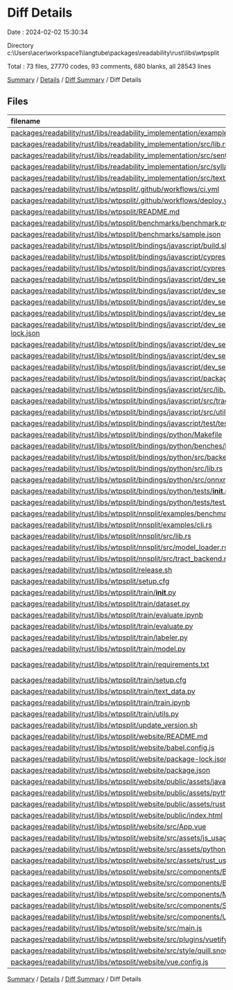 # Diff Details

Date : 2024-02-02 15:30:34

Directory c:\\Users\\acer\\workspace1\\langtube\\packages\\readability\\rust\\libs\\wtpsplit

Total : 73 files,  27770 codes, 93 comments, 680 blanks, all 28543 lines

[Summary](results.md) / [Details](details.md) / [Diff Summary](diff.md) / Diff Details

## Files
| filename | language | code | comment | blank | total |
| :--- | :--- | ---: | ---: | ---: | ---: |
| [packages/readability/rust/libs/readability_implementation/example/src/main.rs](/packages/readability/rust/libs/readability_implementation/example/src/main.rs) | Rust | -13 | -32 | -8 | -53 |
| [packages/readability/rust/libs/readability_implementation/src/lib.rs](/packages/readability/rust/libs/readability_implementation/src/lib.rs) | Rust | -128 | -6 | -23 | -157 |
| [packages/readability/rust/libs/readability_implementation/src/sentence_tokenizer.rs](/packages/readability/rust/libs/readability_implementation/src/sentence_tokenizer.rs) | Rust | -91 | -12 | -8 | -111 |
| [packages/readability/rust/libs/readability_implementation/src/syllable_counter.rs](/packages/readability/rust/libs/readability_implementation/src/syllable_counter.rs) | Rust | -74 | 0 | -8 | -82 |
| [packages/readability/rust/libs/readability_implementation/src/text_metrics.rs](/packages/readability/rust/libs/readability_implementation/src/text_metrics.rs) | Rust | -133 | 0 | -16 | -149 |
| [packages/readability/rust/libs/wtpsplit/.github/workflows/ci.yml](/packages/readability/rust/libs/wtpsplit/.github/workflows/ci.yml) | YAML | 153 | 0 | 11 | 164 |
| [packages/readability/rust/libs/wtpsplit/.github/workflows/deploy.yml](/packages/readability/rust/libs/wtpsplit/.github/workflows/deploy.yml) | YAML | 37 | 0 | 4 | 41 |
| [packages/readability/rust/libs/wtpsplit/README.md](/packages/readability/rust/libs/wtpsplit/README.md) | Markdown | 16 | 0 | 8 | 24 |
| [packages/readability/rust/libs/wtpsplit/benchmarks/benchmark.py](/packages/readability/rust/libs/wtpsplit/benchmarks/benchmark.py) | Python | 37 | 0 | 18 | 55 |
| [packages/readability/rust/libs/wtpsplit/benchmarks/sample.json](/packages/readability/rust/libs/wtpsplit/benchmarks/sample.json) | JSON | 1 | 0 | 0 | 1 |
| [packages/readability/rust/libs/wtpsplit/bindings/javascript/build.sh](/packages/readability/rust/libs/wtpsplit/bindings/javascript/build.sh) | Shell Script | 3 | 0 | 1 | 4 |
| [packages/readability/rust/libs/wtpsplit/bindings/javascript/cypress.json](/packages/readability/rust/libs/wtpsplit/bindings/javascript/cypress.json) | JSON | 6 | 0 | 0 | 6 |
| [packages/readability/rust/libs/wtpsplit/bindings/javascript/cypress/integration/test.js](/packages/readability/rust/libs/wtpsplit/bindings/javascript/cypress/integration/test.js) | JavaScript | 13 | 0 | 3 | 16 |
| [packages/readability/rust/libs/wtpsplit/bindings/javascript/dev_server/benchmark.html](/packages/readability/rust/libs/wtpsplit/bindings/javascript/dev_server/benchmark.html) | HTML | 6 | 0 | 2 | 8 |
| [packages/readability/rust/libs/wtpsplit/bindings/javascript/dev_server/benchmark.js](/packages/readability/rust/libs/wtpsplit/bindings/javascript/dev_server/benchmark.js) | JavaScript | 3 | 0 | 1 | 4 |
| [packages/readability/rust/libs/wtpsplit/bindings/javascript/dev_server/index.html](/packages/readability/rust/libs/wtpsplit/bindings/javascript/dev_server/index.html) | HTML | 6 | 0 | 2 | 8 |
| [packages/readability/rust/libs/wtpsplit/bindings/javascript/dev_server/index.js](/packages/readability/rust/libs/wtpsplit/bindings/javascript/dev_server/index.js) | JavaScript | 17 | 0 | 6 | 23 |
| [packages/readability/rust/libs/wtpsplit/bindings/javascript/dev_server/package-lock.json](/packages/readability/rust/libs/wtpsplit/bindings/javascript/dev_server/package-lock.json) | JSON | 6,436 | 0 | 1 | 6,437 |
| [packages/readability/rust/libs/wtpsplit/bindings/javascript/dev_server/package.json](/packages/readability/rust/libs/wtpsplit/bindings/javascript/dev_server/package.json) | JSON | 18 | 0 | 1 | 19 |
| [packages/readability/rust/libs/wtpsplit/bindings/javascript/dev_server/test.js](/packages/readability/rust/libs/wtpsplit/bindings/javascript/dev_server/test.js) | JavaScript | 3 | 0 | 1 | 4 |
| [packages/readability/rust/libs/wtpsplit/bindings/javascript/dev_server/webpack.config.js](/packages/readability/rust/libs/wtpsplit/bindings/javascript/dev_server/webpack.config.js) | JavaScript | 25 | 0 | 2 | 27 |
| [packages/readability/rust/libs/wtpsplit/bindings/javascript/package.json](/packages/readability/rust/libs/wtpsplit/bindings/javascript/package.json) | JSON | 45 | 0 | 1 | 46 |
| [packages/readability/rust/libs/wtpsplit/bindings/javascript/src/lib.rs](/packages/readability/rust/libs/wtpsplit/bindings/javascript/src/lib.rs) | Rust | 119 | 17 | 21 | 157 |
| [packages/readability/rust/libs/wtpsplit/bindings/javascript/src/tractjs_backend.rs](/packages/readability/rust/libs/wtpsplit/bindings/javascript/src/tractjs_backend.rs) | Rust | 109 | 1 | 26 | 136 |
| [packages/readability/rust/libs/wtpsplit/bindings/javascript/src/utils.rs](/packages/readability/rust/libs/wtpsplit/bindings/javascript/src/utils.rs) | Rust | 4 | 6 | 1 | 11 |
| [packages/readability/rust/libs/wtpsplit/bindings/javascript/test/test.js](/packages/readability/rust/libs/wtpsplit/bindings/javascript/test/test.js) | JavaScript | 28 | 0 | 5 | 33 |
| [packages/readability/rust/libs/wtpsplit/bindings/python/Makefile](/packages/readability/rust/libs/wtpsplit/bindings/python/Makefile) | Makefile | 10 | 1 | 2 | 13 |
| [packages/readability/rust/libs/wtpsplit/bindings/python/benches/benchmark.py](/packages/readability/rust/libs/wtpsplit/bindings/python/benches/benchmark.py) | Python | 12 | 0 | 6 | 18 |
| [packages/readability/rust/libs/wtpsplit/bindings/python/src/backend.py](/packages/readability/rust/libs/wtpsplit/bindings/python/src/backend.py) | Python | 18 | 2 | 12 | 32 |
| [packages/readability/rust/libs/wtpsplit/bindings/python/src/lib.rs](/packages/readability/rust/libs/wtpsplit/bindings/python/src/lib.rs) | Rust | 188 | 41 | 35 | 264 |
| [packages/readability/rust/libs/wtpsplit/bindings/python/src/onnxruntime_backend.rs](/packages/readability/rust/libs/wtpsplit/bindings/python/src/onnxruntime_backend.rs) | Rust | 89 | 2 | 21 | 112 |
| [packages/readability/rust/libs/wtpsplit/bindings/python/tests/__init__.py](/packages/readability/rust/libs/wtpsplit/bindings/python/tests/__init__.py) | Python | 0 | 0 | 1 | 1 |
| [packages/readability/rust/libs/wtpsplit/bindings/python/tests/test_nnsplit.py](/packages/readability/rust/libs/wtpsplit/bindings/python/tests/test_nnsplit.py) | Python | 19 | 0 | 11 | 30 |
| [packages/readability/rust/libs/wtpsplit/nnsplit/examples/benchmark.rs](/packages/readability/rust/libs/wtpsplit/nnsplit/examples/benchmark.rs) | Rust | 21 | 0 | 5 | 26 |
| [packages/readability/rust/libs/wtpsplit/nnsplit/examples/cli.rs](/packages/readability/rust/libs/wtpsplit/nnsplit/examples/cli.rs) | Rust | 13 | 0 | 6 | 19 |
| [packages/readability/rust/libs/wtpsplit/nnsplit/src/lib.rs](/packages/readability/rust/libs/wtpsplit/nnsplit/src/lib.rs) | Rust | 459 | 43 | 89 | 591 |
| [packages/readability/rust/libs/wtpsplit/nnsplit/src/model_loader.rs](/packages/readability/rust/libs/wtpsplit/nnsplit/src/model_loader.rs) | Rust | 72 | 6 | 15 | 93 |
| [packages/readability/rust/libs/wtpsplit/nnsplit/src/tract_backend.rs](/packages/readability/rust/libs/wtpsplit/nnsplit/src/tract_backend.rs) | Rust | 154 | 8 | 31 | 193 |
| [packages/readability/rust/libs/wtpsplit/release.sh](/packages/readability/rust/libs/wtpsplit/release.sh) | Shell Script | 16 | 1 | 6 | 23 |
| [packages/readability/rust/libs/wtpsplit/setup.cfg](/packages/readability/rust/libs/wtpsplit/setup.cfg) | Properties | 3 | 0 | 0 | 3 |
| [packages/readability/rust/libs/wtpsplit/train/__init__.py](/packages/readability/rust/libs/wtpsplit/train/__init__.py) | Python | 81 | 2 | 15 | 98 |
| [packages/readability/rust/libs/wtpsplit/train/dataset.py](/packages/readability/rust/libs/wtpsplit/train/dataset.py) | Python | 46 | 1 | 17 | 64 |
| [packages/readability/rust/libs/wtpsplit/train/evaluate.ipynb](/packages/readability/rust/libs/wtpsplit/train/evaluate.ipynb) | JSON | 3,871 | 0 | 0 | 3,871 |
| [packages/readability/rust/libs/wtpsplit/train/evaluate.py](/packages/readability/rust/libs/wtpsplit/train/evaluate.py) | Python | 136 | 2 | 48 | 186 |
| [packages/readability/rust/libs/wtpsplit/train/labeler.py](/packages/readability/rust/libs/wtpsplit/train/labeler.py) | Python | 248 | 1 | 96 | 345 |
| [packages/readability/rust/libs/wtpsplit/train/model.py](/packages/readability/rust/libs/wtpsplit/train/model.py) | Python | 173 | 4 | 39 | 216 |
| [packages/readability/rust/libs/wtpsplit/train/requirements.txt](/packages/readability/rust/libs/wtpsplit/train/requirements.txt) | pip requirements | 115 | 0 | 1 | 116 |
| [packages/readability/rust/libs/wtpsplit/train/setup.cfg](/packages/readability/rust/libs/wtpsplit/train/setup.cfg) | Properties | 3 | 0 | 1 | 4 |
| [packages/readability/rust/libs/wtpsplit/train/text_data.py](/packages/readability/rust/libs/wtpsplit/train/text_data.py) | Python | 69 | 3 | 24 | 96 |
| [packages/readability/rust/libs/wtpsplit/train/train.ipynb](/packages/readability/rust/libs/wtpsplit/train/train.ipynb) | JSON | 960 | 0 | 1 | 961 |
| [packages/readability/rust/libs/wtpsplit/train/utils.py](/packages/readability/rust/libs/wtpsplit/train/utils.py) | Python | 6 | 0 | 4 | 10 |
| [packages/readability/rust/libs/wtpsplit/update_version.sh](/packages/readability/rust/libs/wtpsplit/update_version.sh) | Shell Script | 16 | 0 | 4 | 20 |
| [packages/readability/rust/libs/wtpsplit/website/README.md](/packages/readability/rust/libs/wtpsplit/website/README.md) | Markdown | 19 | 0 | 6 | 25 |
| [packages/readability/rust/libs/wtpsplit/website/babel.config.js](/packages/readability/rust/libs/wtpsplit/website/babel.config.js) | JavaScript | 5 | 0 | 1 | 6 |
| [packages/readability/rust/libs/wtpsplit/website/package-lock.json](/packages/readability/rust/libs/wtpsplit/website/package-lock.json) | JSON | 13,095 | 0 | 1 | 13,096 |
| [packages/readability/rust/libs/wtpsplit/website/package.json](/packages/readability/rust/libs/wtpsplit/website/package.json) | JSON | 53 | 0 | 1 | 54 |
| [packages/readability/rust/libs/wtpsplit/website/public/assets/javascript.svg](/packages/readability/rust/libs/wtpsplit/website/public/assets/javascript.svg) | XML | 1 | 0 | 0 | 1 |
| [packages/readability/rust/libs/wtpsplit/website/public/assets/python.svg](/packages/readability/rust/libs/wtpsplit/website/public/assets/python.svg) | XML | 1 | 0 | 0 | 1 |
| [packages/readability/rust/libs/wtpsplit/website/public/assets/rust.svg](/packages/readability/rust/libs/wtpsplit/website/public/assets/rust.svg) | XML | 1 | 0 | 0 | 1 |
| [packages/readability/rust/libs/wtpsplit/website/public/index.html](/packages/readability/rust/libs/wtpsplit/website/public/index.html) | HTML | 19 | 1 | 3 | 23 |
| [packages/readability/rust/libs/wtpsplit/website/src/App.vue](/packages/readability/rust/libs/wtpsplit/website/src/App.vue) | vue | 156 | 0 | 13 | 169 |
| [packages/readability/rust/libs/wtpsplit/website/src/assets/js_usage.md](/packages/readability/rust/libs/wtpsplit/website/src/assets/js_usage.md) | Markdown | 21 | 0 | 14 | 35 |
| [packages/readability/rust/libs/wtpsplit/website/src/assets/python_usage.md](/packages/readability/rust/libs/wtpsplit/website/src/assets/python_usage.md) | Markdown | 22 | 0 | 9 | 31 |
| [packages/readability/rust/libs/wtpsplit/website/src/assets/rust_usage.md](/packages/readability/rust/libs/wtpsplit/website/src/assets/rust_usage.md) | Markdown | 25 | 0 | 9 | 34 |
| [packages/readability/rust/libs/wtpsplit/website/src/components/Benchmark.vue](/packages/readability/rust/libs/wtpsplit/website/src/components/Benchmark.vue) | vue | 129 | 0 | 8 | 137 |
| [packages/readability/rust/libs/wtpsplit/website/src/components/BenchmarkChart.vue](/packages/readability/rust/libs/wtpsplit/website/src/components/BenchmarkChart.vue) | vue | 10 | 0 | 1 | 11 |
| [packages/readability/rust/libs/wtpsplit/website/src/components/Metrics.vue](/packages/readability/rust/libs/wtpsplit/website/src/components/Metrics.vue) | vue | 286 | 0 | 2 | 288 |
| [packages/readability/rust/libs/wtpsplit/website/src/components/Splitter.vue](/packages/readability/rust/libs/wtpsplit/website/src/components/Splitter.vue) | vue | 329 | 0 | 56 | 385 |
| [packages/readability/rust/libs/wtpsplit/website/src/components/Usage.vue](/packages/readability/rust/libs/wtpsplit/website/src/components/Usage.vue) | vue | 57 | 0 | 5 | 62 |
| [packages/readability/rust/libs/wtpsplit/website/src/main.js](/packages/readability/rust/libs/wtpsplit/website/src/main.js) | JavaScript | 10 | 0 | 4 | 14 |
| [packages/readability/rust/libs/wtpsplit/website/src/plugins/vuetify.js](/packages/readability/rust/libs/wtpsplit/website/src/plugins/vuetify.js) | JavaScript | 5 | 0 | 3 | 8 |
| [packages/readability/rust/libs/wtpsplit/website/src/style/quill.snow.reduced.css](/packages/readability/rust/libs/wtpsplit/website/src/style/quill.snow.reduced.css) | CSS | 68 | 0 | 2 | 70 |
| [packages/readability/rust/libs/wtpsplit/website/vue.config.js](/packages/readability/rust/libs/wtpsplit/website/vue.config.js) | JavaScript | 14 | 1 | 0 | 15 |

[Summary](results.md) / [Details](details.md) / [Diff Summary](diff.md) / Diff Details